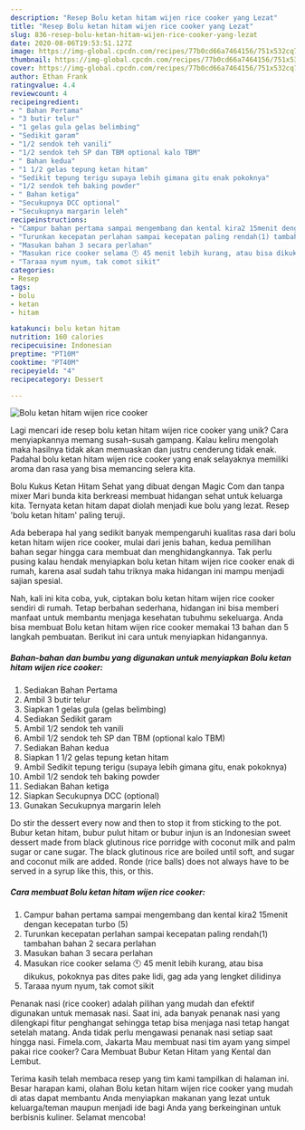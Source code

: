 ```yaml
---
description: "Resep Bolu ketan hitam wijen rice cooker yang Lezat"
title: "Resep Bolu ketan hitam wijen rice cooker yang Lezat"
slug: 836-resep-bolu-ketan-hitam-wijen-rice-cooker-yang-lezat
date: 2020-08-06T19:53:51.127Z
image: https://img-global.cpcdn.com/recipes/77b0cd66a7464156/751x532cq70/bolu-ketan-hitam-wijen-rice-cooker-foto-resep-utama.jpg
thumbnail: https://img-global.cpcdn.com/recipes/77b0cd66a7464156/751x532cq70/bolu-ketan-hitam-wijen-rice-cooker-foto-resep-utama.jpg
cover: https://img-global.cpcdn.com/recipes/77b0cd66a7464156/751x532cq70/bolu-ketan-hitam-wijen-rice-cooker-foto-resep-utama.jpg
author: Ethan Frank
ratingvalue: 4.4
reviewcount: 4
recipeingredient:
- " Bahan Pertama"
- "3 butir telur"
- "1 gelas gula gelas belimbing"
- "Sedikit garam"
- "1/2 sendok teh vanili"
- "1/2 sendok teh SP dan TBM optional kalo TBM"
- " Bahan kedua"
- "1 1/2 gelas tepung ketan hitam"
- "Sedikit tepung terigu supaya lebih gimana gitu enak pokoknya"
- "1/2 sendok teh baking powder"
- " Bahan ketiga"
- "Secukupnya DCC optional"
- "Secukupnya margarin leleh"
recipeinstructions:
- "Campur bahan pertama sampai mengembang dan kental kira2 15menit dengan kecepatan turbo (5)"
- "Turunkan kecepatan perlahan sampai kecepatan paling rendah(1) tambahan bahan 2 secara perlahan"
- "Masukan bahan 3 secara perlahan"
- "Masukan rice cooker selama 🕚 45 menit lebih kurang, atau bisa dikukus, pokoknya pas dites pake lidi, gag ada yang lengket dilidinya"
- "Taraaa nyum nyum, tak comot sikit"
categories:
- Resep
tags:
- bolu
- ketan
- hitam

katakunci: bolu ketan hitam 
nutrition: 160 calories
recipecuisine: Indonesian
preptime: "PT10M"
cooktime: "PT40M"
recipeyield: "4"
recipecategory: Dessert

---
```



![Bolu ketan hitam wijen rice cooker](https://img-global.cpcdn.com/recipes/77b0cd66a7464156/751x532cq70/bolu-ketan-hitam-wijen-rice-cooker-foto-resep-utama.jpg)

Lagi mencari ide resep bolu ketan hitam wijen rice cooker yang unik? Cara menyiapkannya memang susah-susah gampang. Kalau keliru mengolah maka hasilnya tidak akan memuaskan dan justru cenderung tidak enak. Padahal bolu ketan hitam wijen rice cooker yang enak selayaknya memiliki aroma dan rasa yang bisa memancing selera kita.

Bolu Kukus Ketan Hitam Sehat yang dibuat dengan Magic Com dan tanpa mixer Mari bunda kita berkreasi membuat hidangan sehat untuk keluarga kita. Ternyata ketan hitam dapat diolah menjadi kue bolu yang lezat. Resep &#39;bolu ketan hitam&#39; paling teruji.

Ada beberapa hal yang sedikit banyak mempengaruhi kualitas rasa dari bolu ketan hitam wijen rice cooker, mulai dari jenis bahan, kedua pemilihan bahan segar hingga cara membuat dan menghidangkannya. Tak perlu pusing kalau hendak menyiapkan bolu ketan hitam wijen rice cooker enak di rumah, karena asal sudah tahu triknya maka hidangan ini mampu menjadi sajian spesial.


Nah, kali ini kita coba, yuk, ciptakan bolu ketan hitam wijen rice cooker sendiri di rumah. Tetap berbahan sederhana, hidangan ini bisa memberi manfaat untuk membantu menjaga kesehatan tubuhmu sekeluarga. Anda bisa membuat Bolu ketan hitam wijen rice cooker memakai 13 bahan dan 5 langkah pembuatan. Berikut ini cara untuk menyiapkan hidangannya.

<!--inarticleads1-->

##### Bahan-bahan dan bumbu yang digunakan untuk menyiapkan Bolu ketan hitam wijen rice cooker:

1. Sediakan  Bahan Pertama
1. Ambil 3 butir telur
1. Siapkan 1 gelas gula (gelas belimbing)
1. Sediakan Sedikit garam
1. Ambil 1/2 sendok teh vanili
1. Ambil 1/2 sendok teh SP dan TBM (optional kalo TBM)
1. Sediakan  Bahan kedua
1. Siapkan 1 1/2 gelas tepung ketan hitam
1. Ambil Sedikit tepung terigu (supaya lebih gimana gitu, enak pokoknya)
1. Ambil 1/2 sendok teh baking powder
1. Sediakan  Bahan ketiga
1. Siapkan Secukupnya DCC (optional)
1. Gunakan Secukupnya margarin leleh


Do stir the dessert every now and then to stop it from sticking to the pot. Bubur ketan hitam, bubur pulut hitam or bubur injun is an Indonesian sweet dessert made from black glutinous rice porridge with coconut milk and palm sugar or cane sugar. The black glutinous rice are boiled until soft, and sugar and coconut milk are added. Ronde (rice balls) does not always have to be served in a syrup like this, this, or this. 

<!--inarticleads2-->

##### Cara membuat Bolu ketan hitam wijen rice cooker:

1. Campur bahan pertama sampai mengembang dan kental kira2 15menit dengan kecepatan turbo (5)
1. Turunkan kecepatan perlahan sampai kecepatan paling rendah(1) tambahan bahan 2 secara perlahan
1. Masukan bahan 3 secara perlahan
1. Masukan rice cooker selama 🕚 45 menit lebih kurang, atau bisa dikukus, pokoknya pas dites pake lidi, gag ada yang lengket dilidinya
1. Taraaa nyum nyum, tak comot sikit


Penanak nasi (rice cooker) adalah pilihan yang mudah dan efektif digunakan untuk memasak nasi. Saat ini, ada banyak penanak nasi yang dilengkapi fitur penghangat sehingga tetap bisa menjaga nasi tetap hangat setelah matang. Anda tidak perlu mengawasi penanak nasi setiap saat hingga nasi. Fimela.com, Jakarta Mau membuat nasi tim ayam yang simpel pakai rice cooker? Cara Membuat Bubur Ketan Hitam yang Kental dan Lembut. 

Terima kasih telah membaca resep yang tim kami tampilkan di halaman ini. Besar harapan kami, olahan Bolu ketan hitam wijen rice cooker yang mudah di atas dapat membantu Anda menyiapkan makanan yang lezat untuk keluarga/teman maupun menjadi ide bagi Anda yang berkeinginan untuk berbisnis kuliner. Selamat mencoba!
